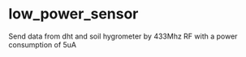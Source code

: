 # low_power_sensor
Send data from dht and soil hygrometer by 433Mhz RF with a power consumption of 5uA
